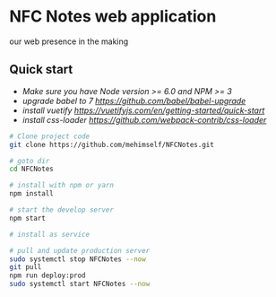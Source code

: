 # NFC Notes web application
our web presence in the making

## Quick start


- *Make sure you have Node version >= 6.0 and NPM >= 3*
- *upgrade babel to 7 https://github.com/babel/babel-upgrade*
- *install vuetify https://vuetifyjs.com/en/getting-started/quick-start*
- *install css-loader https://github.com/webpack-contrib/css-loader*

```bash
# Clone project code 
git clone https://github.com/mehimself/NFCNotes.git

# goto dir
cd NFCNotes

# install with npm or yarn
npm install

# start the develop server
npm start

# install as service

# pull and update production server
sudo systemctl stop NFCNotes --now
git pull
npm run deploy:prod
sudo systemctl start NFCNotes --now
```
